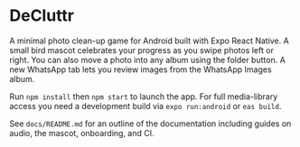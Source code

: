 # DeCluttr

A minimal photo clean-up game for Android built with Expo React Native. A small bird mascot celebrates your progress as you swipe photos left or right.
You can also move a photo into any album using the folder button.
A new WhatsApp tab lets you review images from the WhatsApp Images album.

Run `npm install` then `npm start` to launch the app. For full media-library access you need a development build via `expo run:android` or `eas build`.

See `docs/README.md` for an outline of the documentation including guides on audio, the mascot, onboarding, and CI.
